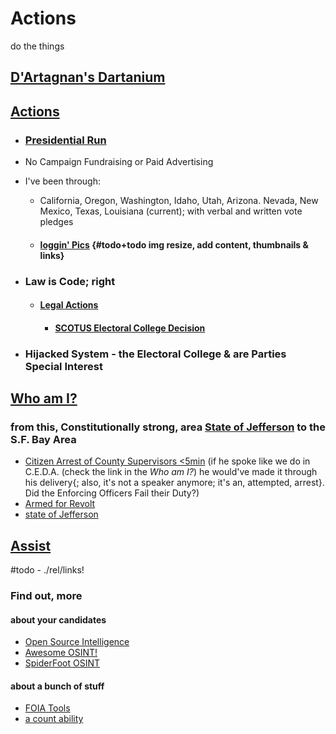 # Actions

do the things

## [D'Artagnan's Dartanium](https://OpenCollective.com/Dartanium "Brief Outline earlier this year")

## [Actions](actions/README.md "Top Level")

- ### [Presidential Run](actions/README.md#what-have-i-been-up-to "What is Presidential Fitness?")

- No Campaign Fundraising or Paid Advertising

- I've been through:
  - California, Oregon, Washington, Idaho, Utah, Arizona. Nevada, New Mexico, Texas, Louisiana (current); with verbal and written vote pledges

  - #### [loggin' Pics](actions/pages/postBlogPicsMyb.md "caution lrgPics") {#todo+todo img resize, add content, thumbnails & links}

- ### Law is Code; right

  - #### [Legal Actions](actions/pages/theSuits/README.md "our country has problems")

    - #### [SCOTUS Electoral College Decision](https://github.com/ActionProjects/Actions/blob/main/actions/pages/theSuits/some-Duplicates/SCOTUS_decision_deficiencies-v.2.md#scotus-electoral-college-decision "are we doing it right?")

- ### Hijacked System - the Electoral College & are Parties Special Interest

## [Who am I?](actions/README.md#experience "some things I've done recently")

### from this, Constitutionally strong, area [State of Jefferson](https://en.wikipedia.org/wiki/Jefferson_%28proposed_Pacific_state%29#Counties_intending_to_leave_California) to the S.F. Bay Area

- [Citizen Arrest of County Supervisors <5min](https://krcrtv.com/news/local/all-five-shasta-county-supervisors-placed-under-citizens-arrest-at-board-meeting) (if he spoke like we do in C.E.D.A. (check the link in the *Who am I?*) he would've made it through his delivery{; also, it's not a speaker anymore; it's an, attempted, arrest}. Did the Enforcing Officers Fail their Duty?)
- [Armed for Revolt](https://www.sacbee.com/news/california/article246652603.html)
- [state of Jefferson](https://www.ijpr.org/state-of-jefferson)

## [Assist](actions\pages\NEEDS.md "help hack the Electoral College")

#todo - ./rel/links!

### Find out, more

#### about your candidates

- [Open Source Intelligence](https://github.com/topics/osint "long list of stuffs")
- [Awesome OSINT!](https://github.com/jivoi/awesome-osint "a curated library")
- [SpiderFoot OSINT](https://github.com/smicallef/spiderfoot "do'no' if it's any good")

#### about a bunch of stuff

- [FOIA Tools](https://github.com/topics/foia "Freedom of Information Act")
- [a count ability](https://github.com/sunlightpolicy/Sunlight_FOIA "enforcer data")
